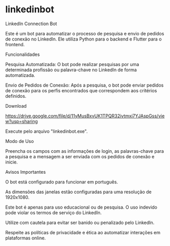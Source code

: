 # linkedinbot

LinkedIn Connection Bot

Este é um bot para automatizar o processo de pesquisa e envio de pedidos de conexão no LinkedIn. Ele utiliza Python para o backend e Flutter para o frontend.


Funcionalidades


Pesquisa Automatizada: O bot pode realizar pesquisas por uma determinada profissão ou palavra-chave no LinkedIn de forma automatizada.

Envio de Pedidos de Conexão: Após a pesquisa, o bot pode enviar pedidos de conexão para os perfis encontrados que correspondem aos critérios definidos.


Download


https://drive.google.com/file/d/11yMusBxvUK1TPQR32ivtmxi7YJAspGss/view?usp=sharing

Execute pelo arquivo "linkedinbot.exe".


Modo de Uso


Preencha os campos com as informações de login, as palavras-chave para a pesquisa e a mensagem a ser enviada com os pedidos de conexão e inicie.


Avisos Importantes


O bot está configurado para funcionar em português.

As dimensões das janelas estão configuradas para uma resolução de 1920x1080.

Este bot é apenas para uso educacional ou de pesquisa. O uso indevido pode violar os termos de serviço do LinkedIn.

Utilize com cautela para evitar ser banido ou penalizado pelo LinkedIn.

Respeite as políticas de privacidade e ética ao automatizar interações em plataformas online.

